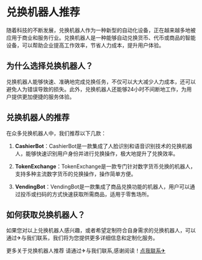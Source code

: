 # 兑换机器人推荐

随着科技的不断发展，兑换机器人作为一种新型的自动化设备，正在越来越多地被应用于商业和服务行业。兑换机器人是一种能够自动兑换货币、代币或商品的智能设备，可以帮助企业提高工作效率，节省人力成本，提升用户体验。

## 为什么选择兑换机器人？

兑换机器人能够快速、准确地完成兑换任务，不仅可以大大减少人力成本，还可以避免人为错误导致的损失。此外，兑换机器人还能够24小时不间断地工作，为用户提供更加便捷的服务体验。

## 兑换机器人的推荐

在众多兑换机器人中，我们推荐以下几款：

1. **CashierBot**：CashierBot是一款集成了人脸识别和语音识别技术的兑换机器人，能够快速识别用户身份并进行兑换操作，极大地提升了兑换效率。

2. **TokenExchange**：TokenExchange是一款专门针对数字货币兑换的机器人，支持多种主流数字货币的兑换操作，操作简单方便。

3. **VendingBot**：VendingBot是一款集成了商品兑换功能的机器人，用户可以通过投币或扫码的方式快速获取所需商品，适用于零售场所。

## 如何获取兑换机器人？

如果您对以上兑换机器人感兴趣，或者希望定制符合自身需求的兑换机器人，可以通过✈与我们联系，我们将为您提供更多详细信息和定制化服务。

更多关于兑换机器人推荐 请通过✈与我们联系,感谢阅读！[点我联系✈](https://in.G208.com)